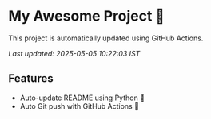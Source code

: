 # My Awesome Project 🚀

This project is automatically updated using GitHub Actions.

_Last updated: 2025-05-05 10:22:03 IST_

## Features
- Auto-update README using Python 🐍
- Auto Git push with GitHub Actions 🤖
